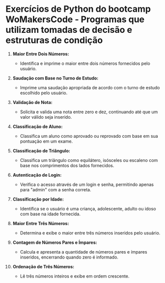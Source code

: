 # Exercícios de Python do bootcamp WoMakersCode - Programas que utilizam tomadas de decisão e estruturas de condição

1. **Maior Entre Dois Números:**
   - Identifica e imprime o maior entre dois números fornecidos pelo usuário.

2. **Saudação com Base no Turno de Estudo:**
   - Imprime uma saudação apropriada de acordo com o turno de estudo escolhido pelo usuário.

3. **Validação de Nota:**
   - Solicita e valida uma nota entre zero e dez, continuando até que um valor válido seja inserido.

4. **Classificação de Aluno:**
   - Classifica um aluno como aprovado ou reprovado com base em sua pontuação em um exame.

5. **Classificação de Triângulo:**
   - Classifica um triângulo como equilátero, isósceles ou escaleno com base nos comprimentos dos lados fornecidos.

6. **Autenticação de Login:**
   - Verifica o acesso através de um login e senha, permitindo apenas para "admin" com a senha correta.

7. **Classificação por Idade:**
   - Identifica se o usuário é uma criança, adolescente, adulto ou idoso com base na idade fornecida.

8. **Maior Entre Três Números:**
   - Determina e exibe o maior entre três números inseridos pelo usuário.

9. **Contagem de Números Pares e Ímpares:**
   - Calcula e apresenta a quantidade de números pares e ímpares inseridos, encerrando quando zero é informado.

10. **Ordenação de Três Números:**
    - Lê três números inteiros e exibe em ordem crescente.

